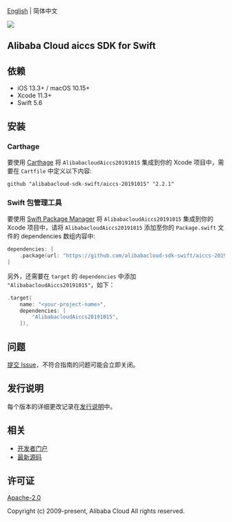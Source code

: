 [English](README.md) | 简体中文

![](https://aliyunsdk-pages.alicdn.com/icons/AlibabaCloud.svg)

## Alibaba Cloud aiccs SDK for Swift

## 依赖

- iOS 13.3+ / macOS 10.15+
- Xcode 11.3+
- Swift 5.6

## 安装

### Carthage

要使用 [Carthage](https://github.com/Carthage/Carthage) 将 `AlibabacloudAiccs20191015` 集成到你的 Xcode 项目中，需要在 `Cartfile` 中定义以下内容:

```ogdl
github "alibabacloud-sdk-swift/aiccs-20191015" "2.2.1"
```

### Swift 包管理工具

要使用 [Swift Package Manager](https://swift.org/package-manager/) 将 `AlibabacloudAiccs20191015` 集成到你的 Xcode 项目中，请将 `AlibabacloudAiccs20191015` 添加至你的 `Package.swift` 文件的 dependencies 数组内容中:

```swift
dependencies: [
    .package(url: "https://github.com/alibabacloud-sdk-swift/aiccs-20191015.git", from: "2.2.1")
]
```

另外，还需要在 `target` 的 `dependencies` 中添加 `"AlibabacloudAiccs20191015"`，如下：

```swift
.target(
    name: "<your-project-name>",
    dependencies: [
        "AlibabacloudAiccs20191015",
    ]),
```

## 问题

[提交 Issue](https://github.com/alibabacloud-sdk-swift/aiccs-20191015/issues/new)，不符合指南的问题可能会立即关闭。

## 发行说明

每个版本的详细更改记录在[发行说明](./ChangeLog.txt)中。

## 相关

* [开发者门户](https://next.api.aliyun.com/home)
* [最新源码](https://github.com/alibabacloud-sdk-swift/aiccs-20191015)

## 许可证

[Apache-2.0](http://www.apache.org/licenses/LICENSE-2.0)

Copyright (c) 2009-present, Alibaba Cloud All rights reserved.

